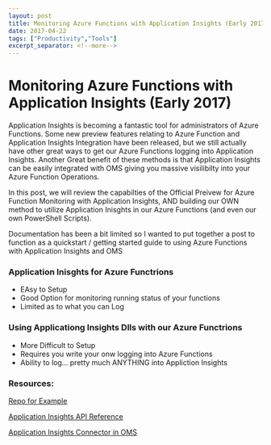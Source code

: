 ```yaml
---
layout: post
title: Monitoring Azure Functions with Application Insights (Early 2017
date: 2017-04-22
tags: ["Productivity","Tools"]
excerpt_separator: <!--more-->
---
```


# Monitoring Azure Functions with Application Insights (Early 2017)

Application Insights is becoming a fantastic tool for administrators of Azure Functions. Some new preview features relating to Azure Function and Application Insights Integration have been released, but we still actually have other great ways to get our Azure Functions logging into Application Insights. Another Great benefit of these methods is that Application Insights can be easily integrated with OMS giving you massive visilibilty into your Azure Function Operations.
 
 
 In this post, we will review the capabilties of the Official Preivew for Azure Function Monitoring with Application Insights, AND building our OWN method to utilize Application Inisghts in our Azure Functions (and even our own PowerShell Scripts).
 
 
<!--more-->



Documentation has been a bit limited so I wanted to put together a post to function as a quickstart / getting started guide to using Azure Functions with Application Insights and OMS








### Application Inisghts for Azure Functrions

* EAsy to Setup
* Good Option for monitoring running status of your functions
* Limited as to what you can Log


### Using Applicationg Insights Dlls with our Azure Functrions

* More Difficult to Setup
* Requires you write your onw logging into Azure Functions
* Ability to log... pretty much ANYTHING into Appliction Insights




### Resources:
[Repo for Example](https://github.com/christopheranderson/azure-functions-app-insights-sample)

[Application Insights API Reference](https://docs.microsoft.com/en-us/azure/application-insights/app-insights-api-custom-events-metrics)

[Application Insights Connector in OMS](https://blogs.technet.microsoft.com/msoms/2016/09/26/application-insights-connector-in-oms/)



